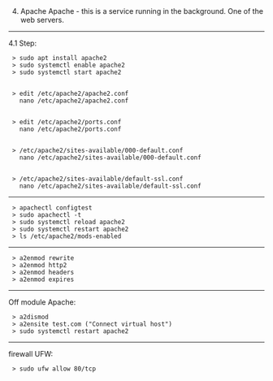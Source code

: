 
## ################################################################
4. Apache
Apache - this is a service running in the background. One of the web servers. 

---------------------------------------------------------------------------------
   4.1 Step:

	 > sudo apt install apache2
	 > sudo systemctl enable apache2
	 > sudo systemctl start apache2
  
	 
	 > edit /etc/apache2/apache2.conf
	   nano /etc/apache2/apache2.conf
    	
	   
	 > edit /etc/apache2/ports.conf
	   nano /etc/apache2/ports.conf
    	
	   	 
	 > /etc/apache2/sites-available/000-default.conf
	   nano /etc/apache2/sites-available/000-default.conf
    	
	   
	 > /etc/apache2/sites-available/default-ssl.conf
	   nano /etc/apache2/sites-available/default-ssl.conf   

---------------------------------------------------------------------------------
	 > apachectl configtest
	 > sudo apachectl -t
	 > sudo systemctl reload apache2
	 > sudo systemctl restart apache2
	 > ls /etc/apache2/mods-enabled
  
---------------------------------------------------------------------------------

   	 > a2enmod rewrite
	 > a2enmod http2
	 > a2enmod headers
	 > a2enmod expires
  

---------------------------------------------------------------------------------
   Off module Apache:

	 > a2dismod 
	 > a2ensite test.com ("Connect virtual host")
	 > sudo systemctl restart apache2
  

---------------------------------------------------------------------------------
   firewall UFW:
   
     > sudo ufw allow 80/tcp

